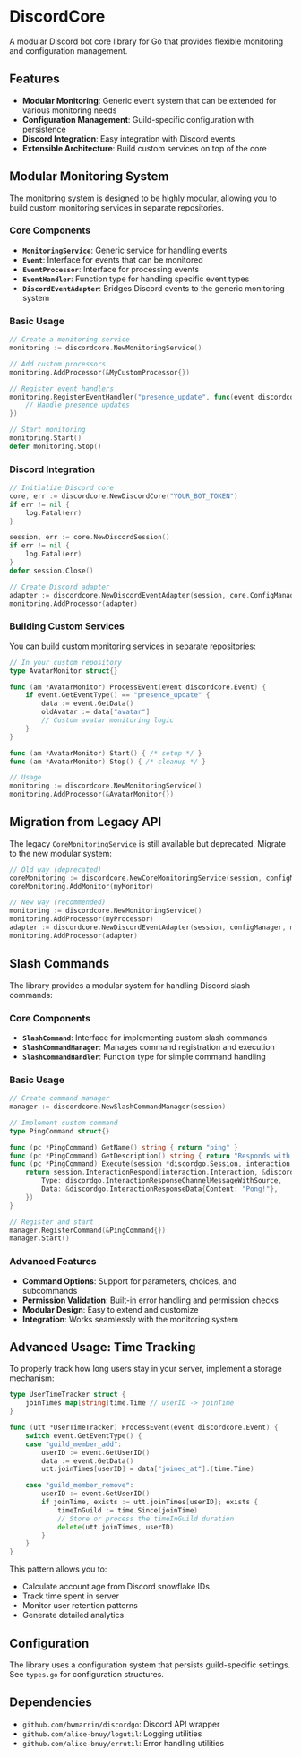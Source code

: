 # DiscordCore

A modular Discord bot core library for Go that provides flexible monitoring and configuration management.

## Features

- **Modular Monitoring**: Generic event system that can be extended for various monitoring needs
- **Configuration Management**: Guild-specific configuration with persistence
- **Discord Integration**: Easy integration with Discord events
- **Extensible Architecture**: Build custom services on top of the core

## Modular Monitoring System

The monitoring system is designed to be highly modular, allowing you to build custom monitoring services in separate repositories.

### Core Components

- **`MonitoringService`**: Generic service for handling events
- **`Event`**: Interface for events that can be monitored
- **`EventProcessor`**: Interface for processing events
- **`EventHandler`**: Function type for handling specific event types
- **`DiscordEventAdapter`**: Bridges Discord events to the generic monitoring system

### Basic Usage

```go
// Create a monitoring service
monitoring := discordcore.NewMonitoringService()

// Add custom processors
monitoring.AddProcessor(&MyCustomProcessor{})

// Register event handlers
monitoring.RegisterEventHandler("presence_update", func(event discordcore.Event) {
    // Handle presence updates
})

// Start monitoring
monitoring.Start()
defer monitoring.Stop()
```

### Discord Integration

```go
// Initialize Discord core
core, err := discordcore.NewDiscordCore("YOUR_BOT_TOKEN")
if err != nil {
    log.Fatal(err)
}

session, err := core.NewDiscordSession()
if err != nil {
    log.Fatal(err)
}
defer session.Close()

// Create Discord adapter
adapter := discordcore.NewDiscordEventAdapter(session, core.ConfigManager, monitoring)
monitoring.AddProcessor(adapter)
```

### Building Custom Services

You can build custom monitoring services in separate repositories:

```go
// In your custom repository
type AvatarMonitor struct{}

func (am *AvatarMonitor) ProcessEvent(event discordcore.Event) {
    if event.GetEventType() == "presence_update" {
        data := event.GetData()
        oldAvatar := data["avatar"]
        // Custom avatar monitoring logic
    }
}

func (am *AvatarMonitor) Start() { /* setup */ }
func (am *AvatarMonitor) Stop() { /* cleanup */ }

// Usage
monitoring := discordcore.NewMonitoringService()
monitoring.AddProcessor(&AvatarMonitor{})
```

## Migration from Legacy API

The legacy `CoreMonitoringService` is still available but deprecated. Migrate to the new modular system:

```go
// Old way (deprecated)
coreMonitoring := discordcore.NewCoreMonitoringService(session, configManager)
coreMonitoring.AddMonitor(myMonitor)

// New way (recommended)
monitoring := discordcore.NewMonitoringService()
monitoring.AddProcessor(myProcessor)
adapter := discordcore.NewDiscordEventAdapter(session, configManager, monitoring)
monitoring.AddProcessor(adapter)
```

## Slash Commands

The library provides a modular system for handling Discord slash commands:

### Core Components

- **`SlashCommand`**: Interface for implementing custom slash commands
- **`SlashCommandManager`**: Manages command registration and execution
- **`SlashCommandHandler`**: Function type for simple command handling

### Basic Usage

```go
// Create command manager
manager := discordcore.NewSlashCommandManager(session)

// Implement custom command
type PingCommand struct{}

func (pc *PingCommand) GetName() string { return "ping" }
func (pc *PingCommand) GetDescription() string { return "Responds with pong" }
func (pc *PingCommand) Execute(session *discordgo.Session, interaction *discordgo.InteractionCreate) error {
    return session.InteractionRespond(interaction.Interaction, &discordgo.InteractionResponse{
        Type: discordgo.InteractionResponseChannelMessageWithSource,
        Data: &discordgo.InteractionResponseData{Content: "Pong!"},
    })
}

// Register and start
manager.RegisterCommand(&PingCommand{})
manager.Start()
```

### Advanced Features

- **Command Options**: Support for parameters, choices, and subcommands
- **Permission Validation**: Built-in error handling and permission checks
- **Modular Design**: Easy to extend and customize
- **Integration**: Works seamlessly with the monitoring system

## Advanced Usage: Time Tracking

To properly track how long users stay in your server, implement a storage mechanism:

```go
type UserTimeTracker struct {
	joinTimes map[string]time.Time // userID -> joinTime
}

func (utt *UserTimeTracker) ProcessEvent(event discordcore.Event) {
	switch event.GetEventType() {
	case "guild_member_add":
		userID := event.GetUserID()
		data := event.GetData()
		utt.joinTimes[userID] = data["joined_at"].(time.Time)

	case "guild_member_remove":
		userID := event.GetUserID()
		if joinTime, exists := utt.joinTimes[userID]; exists {
			timeInGuild := time.Since(joinTime)
			// Store or process the timeInGuild duration
			delete(utt.joinTimes, userID)
		}
	}
}
```

This pattern allows you to:
- Calculate account age from Discord snowflake IDs
- Track time spent in server
- Monitor user retention patterns
- Generate detailed analytics

## Configuration

The library uses a configuration system that persists guild-specific settings. See `types.go` for configuration structures.

## Dependencies

- `github.com/bwmarrin/discordgo`: Discord API wrapper
- `github.com/alice-bnuy/logutil`: Logging utilities
- `github.com/alice-bnuy/errutil`: Error handling utilities
